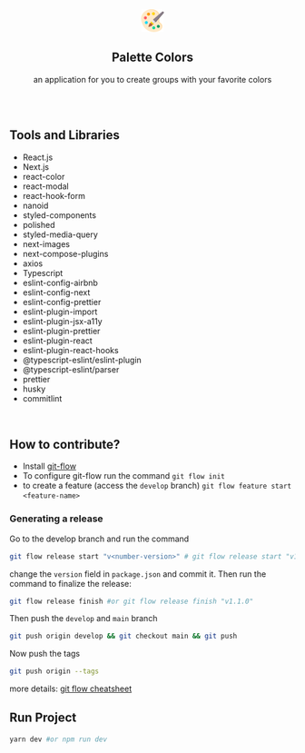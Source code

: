 <div align="center">
  <img src="./public/favicon.png" />
  <h2>Palette Colors</h2>
  <p>an application for you to create groups with your favorite colors</p>
</div>
<br>
<br>

## Tools and Libraries
- React.js
- Next.js
- react-color
- react-modal
- react-hook-form
- nanoid
- styled-components
- polished
- styled-media-query
- next-images
- next-compose-plugins
- axios
- Typescript
- eslint-config-airbnb
- eslint-config-next
- eslint-config-prettier
- eslint-plugin-import
- eslint-plugin-jsx-a11y
- eslint-plugin-prettier
- eslint-plugin-react
- eslint-plugin-react-hooks
- @typescript-eslint/eslint-plugin
- @typescript-eslint/parser
- prettier
- husky
- commitlint

<br>

## How to contribute?
- Install [git-flow](https://github.com/nvie/gitflow/wiki/Installation)
- To configure git-flow run the command `git flow init`
- to create a feature (access the `develop` branch) `git flow feature start <feature-name>`

### Generating a release
Go to the develop branch and run the command
```bash
git flow release start "v<number-version>" # git flow release start "v1.1.0"
```
change the `version` field in `package.json` and commit it. Then run the command to finalize the release:
```bash
git flow release finish #or git flow release finish "v1.1.0"
```
Then push the `develop` and `main` branch
```bash
git push origin develop && git checkout main && git push
```

Now push the tags
```bash
git push origin --tags
```
more details: [git flow cheatsheet](https://danielkummer.github.io/git-flow-cheatsheet/)

## Run Project
```bash
yarn dev #or npm run dev
```